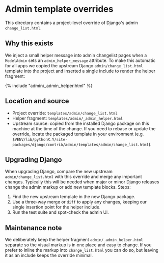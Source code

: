 Admin template overrides
=======================

This directory contains a project-level override of Django's admin `change_list.html`.

Why this exists
---------------
We inject a small helper message into admin changelist pages when a `ModelAdmin` sets
an `admin_helper_message` attribute. To make this automatic for all apps we copied
the upstream Django `admin/change_list.html` template into the project and inserted
a single include to render the helper fragment:

  {% include "admin/_admin_helper.html" %}

Location and source
-------------------
- Project override: `templates/admin/change_list.html`
- Helper fragment: `templates/admin/_admin_helper.html`
- Upstream source: copied from the installed Django package on this machine at
  the time of the change. If you need to rebase or update the override, locate
  the packaged template in your environment (e.g. `$VENV/lib/pythonX.Y/site-packages/django/contrib/admin/templates/admin/change_list.html`).

Upgrading Django
-----------------
When upgrading Django, compare the new upstream `admin/change_list.html` with
this override and merge any important changes. Typically this will be needed when
major or minor Django releases change the admin markup or add new template
blocks. Steps:

1. Find the new upstream template in the new Django package.
2. Use a three-way merge or `diff` to apply any changes, keeping our single
   insertion point for the helper include.
3. Run the test suite and spot-check the admin UI.

Maintenance note
----------------
We deliberately keep the helper fragment `admin/_admin_helper.html` separate so
the visual markup is in one place and easy to change. If you prefer to inline
the markup into `change_list.html` you can do so, but leaving it as an include
keeps the override minimal.
